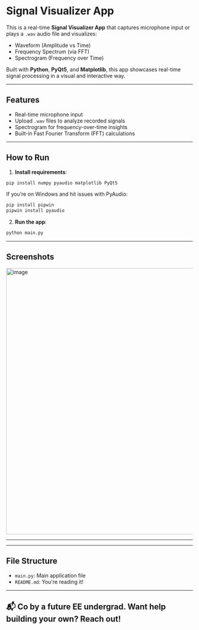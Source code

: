 #  Signal Visualizer App

This is a real-time **Signal Visualizer App** that captures microphone input or plays a `.wav` audio file and visualizes:

-  Waveform (Amplitude vs Time)
-  Frequency Spectrum (via FFT)
-  Spectrogram (Frequency over Time)

Built with **Python**, **PyQt5**, and **Matplotlib**, this app showcases real-time signal processing in a visual and interactive way.

---

##  Features

-  Real-time microphone input
-  Upload `.wav` files to analyze recorded signals
-  Spectrogram for frequency-over-time insights
-  Built-in Fast Fourier Transform (FFT) calculations

---

##  How to Run

1. **Install requirements**:
```bash
pip install numpy pyaudio matplotlib PyQt5
```
If you’re on Windows and hit issues with PyAudio:
```bash
pip install pipwin
pipwin install pyaudio
```

2. **Run the app**:
```bash
python main.py
```

---

##  Screenshots
<img width="892" height="716" alt="image" src="https://github.com/user-attachments/assets/e4be19c3-b7f4-4e48-86b6-cf1606574f48" />

---
---

## File Structure

- `main.py`: Main application file
- `README.md`: You're reading it!

---

## 📬 Co by a future EE undergrad. Want help building your own? Reach out!
